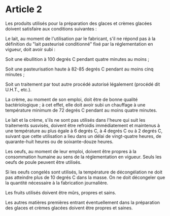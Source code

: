 # Article 2

Les produits utilisés pour la préparation des glaces et crèmes glacées doivent satisfaire aux conditions suivantes :

Le lait, au moment de l'utilisation par le fabricant, s'il ne répond pas à la définition du "lait pasteurisé conditionné" fixé par la réglementation en vigueur, doit avoir subi :

Soit une ébullition à 100 degrés C pendant quatre minutes au moins ;

Soit une pasteurisation haute à 82-85 degrés C pendant au moins cinq minutes ;

Soit un traitement par tout autre procédé autorisé légalement (procédé dit U.H.T., etc.).

La crème, au moment de son emploi, doit être de bonne qualité bactériologique ; à cet effet, elle doit avoir subi un chauffage à une température minimum de 72 degrés C pendant au moins quatre minutes.

Le lait et la crème, s'ils ne sont pas utilisés dans l'heure qui suit les traitements susvisés, doivent être refroidis immédiatement et maintenus à une température au plus égale à 6 degrés C, à 4 degrés C ou à 2 degrés C, suivant que cette utilisation a lieu dans un délai de vingt-quatre heures, de quarante-huit heures ou de soixante-douze heures.

Les oeufs, au moment de leur emploi, doivent être propres à la consommation humaine au sens de la réglementation en vigueur. Seuls les oeufs de poule peuvent être utilisés.

Si les oeufs congelés sont utilisés, la température de décongélation ne doit pas atteindre plus de 10 degrés C dans la masse. On ne doit décongeler que la quantité nécessaire à la fabrication journalière.

Les fruits utilisés doivent être mûrs, propres et sains.

Les autres matières premières entrant éventuellement dans la préparation des glaces et crèmes glacées doivent être propres et saines.
